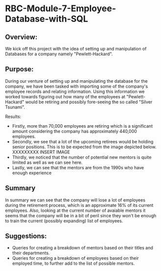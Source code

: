 # RBC-Module-7-Employee-Database-with-SQL

## Overview:
We kick off this project with the idea of setting up and manipulation of Databases for a company namely "Pewlett-Hackard".

## Purpose:
During our venture of setting up and manipulating the database for the company, we have been tasked with importing some of the company's employee records and relating information.
Using this information we worked towards figuring out how many of the employees at "Pewlett-Hackard" would be retiring and possibly fore-seeing the so called "Silver Tsunami".

Results:
* Firstly, more than 70,000 employees are retiring which is a significant amount considering the company has approximately 440,000 employees.
* Secondly, we see that a lot of the upcoming retirees would be holding senior positions. This is to be expected from the image depicted below.
XXXXXXXXX INSERT IMAGE 
* Thirdly, we noticed that the number of potential new mentors is quite limited as well as we can see here.
* Lastly, we can see that the mentors are from the 1990s who have enough experience

## Summary
In summary we can see that the company will lose a lot of employees during the retirement process, which is an approximate 16% of its current employees.
Also, looking at the current number of avaiable mentors it seems that the company will be in a bit of peril since they won't be enough to train the current (possibly expanding) list of employees.

## Suggestions:
* Queries for creating a breakdown of mentors based on their titles and their departments.
* Queries for creating a breakdown of employees based on their employed time, to further add to the list of possible mentors.
